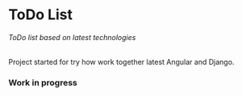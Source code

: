 # ToDo List

###### ToDo list based on latest technologies

Project started for try how work together latest Angular and Django. 


### Work in progress
